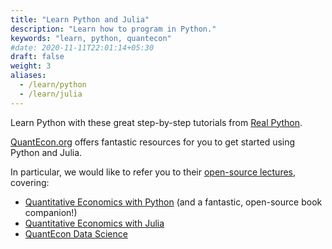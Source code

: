 ```yaml
---
title: "Learn Python and Julia"
description: "Learn how to program in Python."
keywords: "learn, python, quantecon"
#date: 2020-11-11T22:01:14+05:30
draft: false
weight: 3
aliases:
  - /learn/python
  - /learn/julia
---
```


Learn Python with these great step-by-step tutorials from [Real Python](https://realpython.com).

[QuantEcon.org](https://quantecon.org/) offers fantastic resources for you to
get started using Python and Julia.

In particular, we would like to refer you to their [open-source lectures](https://quantecon.org/lectures/), covering:

- [Quantitative Economics with Python](https://python.quantecon.org/) (and a fantastic, open-source book companion!)
- [Quantitative Economics with Julia](https://julia.quantecon.org/)
- [QuantEcon Data Science](https://datascience.quantecon.org/)
